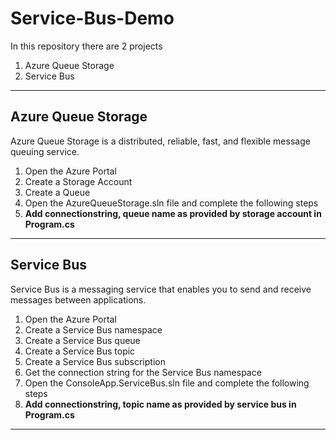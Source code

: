 # Service-Bus-Demo
In this repository there are 2 projects  
1. Azure Queue Storage  
2. Service Bus  

<hr />

## Azure Queue Storage
Azure Queue Storage is a distributed, reliable, fast, and flexible message queuing service.
1. Open the Azure Portal
1. Create a Storage Account
1. Create a Queue
1. Open the AzureQueueStorage.sln file and complete the following steps
1. **Add connectionstring, queue name as provided by storage account in Program.cs**   

<hr />

## Service Bus
Service Bus is a messaging service that enables you to send and receive messages between applications.
1. Open the Azure Portal
1. Create a Service Bus namespace
1. Create a Service Bus queue
1. Create a Service Bus topic
1. Create a Service Bus subscription
1. Get the connection string for the Service Bus namespace
1. Open the ConsoleApp.ServiceBus.sln file and complete the following steps
1. **Add connectionstring, topic name as provided by service bus in Program.cs**

<hr />
